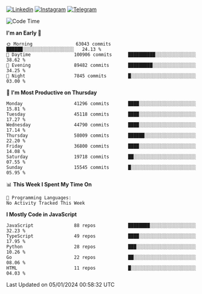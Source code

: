 [![Linkedin](https://img.shields.io/badge/-Archie-blue?style=flat-square&labelColor=gray&logo=Linkedin&logoColor=white&link=https://www.linkedin.com/in/archisdi)](https://www.linkedin.com/in/archisdi)
[![Instagram](https://img.shields.io/badge/-@archisdi-orange?style=flat-square&labelColor=gray&logo=Instagram&logoColor=white&link=https://www.instagram.com/archisdi)](https://www.instagram.com/archisdi)
[![Telegram](https://img.shields.io/badge/-aai-informational?style=flat-square&labelColor=gray&logo=telegram&logoColor=white&link=https://t.me/archisdi)](https://t.me/archisdi)

<!--START_SECTION:waka-->
![Code Time](http://img.shields.io/badge/Code%20Time-2%2C495%20hrs%2046%20mins-blue)

**I'm an Early 🐤** 

```text
🌞 Morning                63043 commits       ██████░░░░░░░░░░░░░░░░░░░   24.13 % 
🌆 Daytime                100906 commits      ██████████░░░░░░░░░░░░░░░   38.62 % 
🌃 Evening                89482 commits       █████████░░░░░░░░░░░░░░░░   34.25 % 
🌙 Night                  7845 commits        █░░░░░░░░░░░░░░░░░░░░░░░░   03.00 % 
```
📅 **I'm Most Productive on Thursday** 

```text
Monday                   41296 commits       ████░░░░░░░░░░░░░░░░░░░░░   15.81 % 
Tuesday                  45118 commits       ████░░░░░░░░░░░░░░░░░░░░░   17.27 % 
Wednesday                44790 commits       ████░░░░░░░░░░░░░░░░░░░░░   17.14 % 
Thursday                 58009 commits       ██████░░░░░░░░░░░░░░░░░░░   22.20 % 
Friday                   36800 commits       ████░░░░░░░░░░░░░░░░░░░░░   14.08 % 
Saturday                 19718 commits       ██░░░░░░░░░░░░░░░░░░░░░░░   07.55 % 
Sunday                   15545 commits       █░░░░░░░░░░░░░░░░░░░░░░░░   05.95 % 
```


📊 **This Week I Spent My Time On** 

```text
💬 Programming Languages: 
No Activity Tracked This Week
```

**I Mostly Code in JavaScript** 

```text
JavaScript               88 repos            ████████░░░░░░░░░░░░░░░░░   32.23 % 
TypeScript               49 repos            ████░░░░░░░░░░░░░░░░░░░░░   17.95 % 
Python                   28 repos            ███░░░░░░░░░░░░░░░░░░░░░░   10.26 % 
Go                       22 repos            ██░░░░░░░░░░░░░░░░░░░░░░░   08.06 % 
HTML                     11 repos            █░░░░░░░░░░░░░░░░░░░░░░░░   04.03 % 
```




 Last Updated on 05/01/2024 00:58:32 UTC
<!--END_SECTION:waka-->